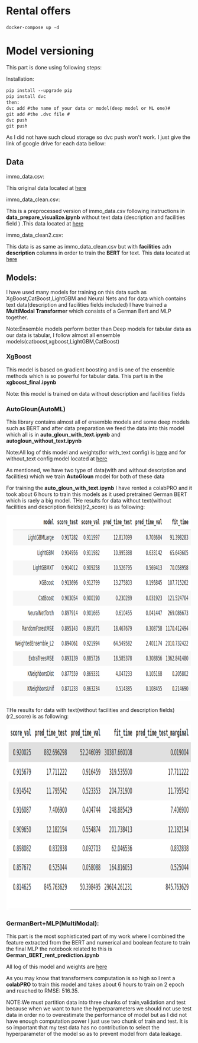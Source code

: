 # Rental offers

```angular2html
docker-compose up -d
```

# Model versioning
This part is done using following steps:

Installation:
```
pip install --upgrade pip
pip install dvc
then:
dvc add #the name of your data or model(deep model or ML one)#
git add #the .dvc file #
dvc push
git push
```
As I did not have such cloud storage so dvc push won't work.
I just give the link of google drive for each data bellow:
## Data
immo_data.csv:
 
This original data located at [here](
https://drive.google.com/file/d/1Y6SIw4bsiULgjMMb6ePp7vjFi-SrVOpi/view?usp=sharing)

immo_data_clean.csv:

This is a preprocessed version of immo_data.csv following instructions in **data_prepare_visualize.ipynb** without text data 
(description and facilities field )
.This data located at [here](https://drive.google.com/file/d/1Imn04Y4tECUzDHU-0CjYhSXrv0VehGHb/view?usp=sharing)

immo_data_clean2.csv:

This data is as same as immo_data_clean.csv but with
**facilities** adn **description** columns in order to train the
**BERT** for text.
This data located at
[here](
https://drive.google.com/file/d/1dEWxv9TK6D53t_NK1069FsxMTXubLhO9/view?usp=sharing)


## Models:
 I have used many models for training on this data such as XgBoost,CatBoost,LightGBM and Neural Nets and for data which
contains text data(description and facilities fields included) I have trained a **MultiModal Transformer** which consists of a German
Bert and MLP together.

Note:Ensemble models perform better than Deep models
for tabular data as our data is tabular, I follow almost all 
ensemble models(catboost,xgboost,LightGBM,CatBoost)
 
### XgBoost
This model is based on gradient boosting and is one of the ensemble methods which is
so powerful for tabular data.
This part is in the **xgboost_final.ipynb**

Note: this model is trained on data without description and facilities fields

### AutoGloun(AutoML)
This library contains almost all of ensemble models and some deep models such as BERT
and after data preparation we feed the data into this model which all is in **auto_gloun_with_text.ipynb**
and **autogloun_without_text.ipynb**

Note:All log of this model and weights(for with_text config) is [here](https://drive.google.com/drive/folders/1--CnHmK5DsPuEroyeYYCpXYWjCF28HW5?usp=sharing)
and for without_text config model located at [here](https://drive.google.com/drive/folders/13-OYRaLfkvD2X4bvR2qxxWOSltc4f3CF?usp=sharing)

As mentioned, we have two type of data(with and without description and facilities) which we train 
**AutoGloun** model for both of these data

For training the **auto_gloun_with_text.ipynb** I have rented a colabPRO and it took
about 6 hours to train this models as it used pretrained German BERT which is raely a big model.
THe results for data without text(without facilities and description fields)(r2_score) is as following:

<img src="/assets/img/results_without_text_r2score.png" alt="MarineGEO circle logo" style="height:500px; width:500px;"/>

THe results for data with text(without facilities and description fields)(r2_score) is as following:

<img src="/assets/img/r2_score_with_text.png" alt="MarineGEO circle logo" style="height:500px; width:500px;"/>

### GermanBert+MLP(MultiModal):

This part is the most sophisticated part of my work
where I combined the feature extracted from the BERT and
numerical and boolean feature to train the final MLP the notebook related
to this is **German_BERT_rent_prediction.ipynb**

All log of this model and weights are [here](https://drive.google.com/drive/folders/1f-j8H5j_Vnuih6qhps6TGYbbGZkpNuKB?usp=sharing)

As you may know that transformers computation is so high so I rent a **colabPRO** to train this model and takes about 6 hours
to train on 2 epoch and reached to RMSE: 516.35.


NOTE:We must partition data into three chunks of train,validation and test because when we want to
tune the hyperparameters we should not use test data in order no to overestimate the performance of model but as I did not have enough computation
power I just use two chunk of train and test. It is so important that my test data has no contribution to select the hyperparameter of the model so as to prevent model from data leakage.